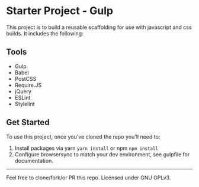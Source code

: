 # Starter Project - Gulp

This project is to build a reusable scaffolding for use with javascript and css builds. It includes the following:

## Tools

- Gulp
- Babel
- PostCSS
- Require.JS
- jQuery
- ESLint
- Stylelint

## Get Started

To use this project, once you've cloned the repo you'll need to:

1. Install packages via yarn `yarn install` or npm `npm install`
2. Configure browsersync to match your dev environment, see gulpfile for documentation.

----

Feel free to clone/fork/or PR this repo. Licensed under GNU GPLv3.
